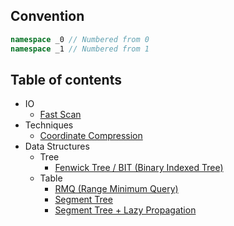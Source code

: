 ## Convention
```cpp
namespace _0 // Numbered from 0
namespace _1 // Numbered from 1
```

## Table of contents
- IO
  - [Fast Scan](Scan.cc)
- Techniques
  - [Coordinate Compression](compress.cpp)
- Data Structures
  - Tree
    - [Fenwick Tree / BIT (Binary Indexed Tree)](fenwick-tree.cpp)
  - Table
    - [RMQ (Range Minimum Query)](rmq.cpp)
    - [Segment Tree](segment-tree.cpp)
    - [Segment Tree + Lazy Propagation](segment-tree-lazy.cpp)
